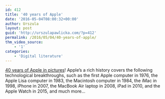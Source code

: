 ```yaml
---
id: 412
title: '40 years of Apple'
date: '2016-05-04T08:00:32+00:00'
author: Urszula
layout: post
guid: 'http://urszulapawlicka.com/?p=412'
permalink: /2016/05/04/40-years-of-apple/
thm_video_source:
    - '1'
categories:
    - 'Digital literature'
---
```


[40 years of Apple in pictures](https://www.theguardian.com/technology/gallery/2016/apr/01/40-years-of-apple-in-pictures)! Apple’s a rich history covers the following technological breakthroughs, such as the first Apple computer in 1976, the Apple Lisa computer in 1983, the Macintosh computer in 1984, the iMac in 1998, iPhone in 2007, the MacBook Air laptop in 2008, iPad in 2010, and the Apple Watch in 2015, and much more…